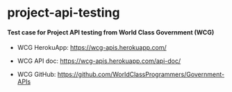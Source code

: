 # project-api-testing

#### Test case for Project API testing from World Class Government (WCG)

* WCG HerokuApp: https://wcg-apis.herokuapp.com/

* WCG API doc: https://wcg-apis.herokuapp.com/api-doc/

* WCG GitHub: https://github.com/WorldClassProgrammers/Government-APIs
